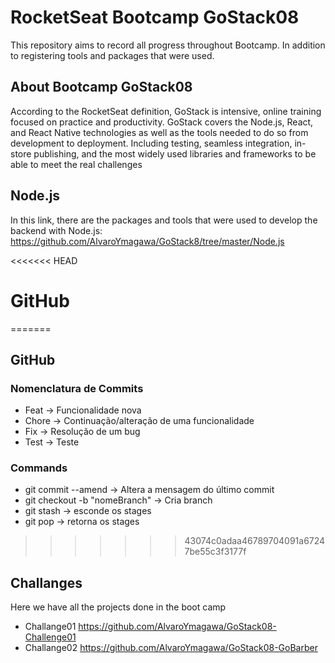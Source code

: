 # RocketSeat Bootcamp GoStack08
This repository aims to record all progress throughout Bootcamp. In addition to registering tools and packages that were used.

## About Bootcamp GoStack08
According to the RocketSeat definition, GoStack is intensive, online training focused on practice and productivity. GoStack covers the Node.js, React, and React Native technologies as well as the tools needed to do so from development to deployment. Including testing, seamless integration, in-store publishing, and the most widely used libraries and frameworks to be able to meet the real challenges

## Node.js
In this link, there are the packages and tools that were used to develop the backend with Node.js:
https://github.com/AlvaroYmagawa/GoStack8/tree/master/Node.js

<<<<<<< HEAD
# GitHub
=======
## GitHub
### Nomenclatura de Commits
* Feat -> Funcionalidade nova
* Chore -> Continuação/alteração de uma funcionalidade 
* Fix -> Resolução de um bug
* Test -> Teste

### Commands
* git commit --amend -> Altera a mensagem do último commit
* git checkout -b "nomeBranch" -> Cria branch
* git stash -> esconde os stages 
* git pop -> retorna os stages
>>>>>>> 43074c0adaa46789704091a67247be55c3f3177f

## Challanges
Here we have all the projects done in the boot camp
* Challange01
https://github.com/AlvaroYmagawa/GoStack08-Challenge01
* Challange02
https://github.com/AlvaroYmagawa/GoStack08-GoBarber



